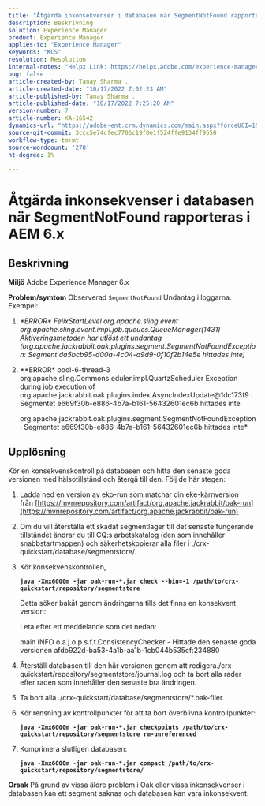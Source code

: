 ```yaml
---
title: "Åtgärda inkonsekvenser i databasen när SegmentNotFound rapporteras i AEM 6.x"
description: Beskrivning
solution: Experience Manager
product: Experience Manager
applies-to: "Experience Manager"
keywords: "KCS"
resolution: Resolution
internal-notes: "Helpx Link: https://helpx.adobe.com/experience-manager/kb/fix-inconsistencies-in-the-repository-when-segmentnotfound-issue.html"
bug: false
article-created-by: Tanay Sharma .
article-created-date: "10/17/2022 7:02:23 AM"
article-published-by: Tanay Sharma .
article-published-date: "10/17/2022 7:25:20 AM"
version-number: 7
article-number: KA-16542
dynamics-url: "https://adobe-ent.crm.dynamics.com/main.aspx?forceUCI=1&pagetype=entityrecord&etn=knowledgearticle&id=fd6f3fa4-e94d-ed11-bba2-0022480868ff"
source-git-commit: 3ccc5e74cfec7706c19f0e1f524ffe9134ff9550
workflow-type: tm+mt
source-wordcount: '278'
ht-degree: 1%

---
```


# Åtgärda inkonsekvenser i databasen när SegmentNotFound rapporteras i AEM 6.x

## Beskrivning

<b>Miljö</b>
Adobe Experience Manager 6.x


<b>Problem/symtom</b>
Observerad `SegmentNotFound` Undantag i loggarna. Exempel:

1. *\*ERROR\* FelixStartLevel org.apache.sling.event org.apache.sling.event.impl.job.queues.QueueManager(1431) Aktiveringsmetoden har utlöst ett undantag (org.apache.jackrabbit.oak.plugins.segment.SegmentNotFoundException: Segment da5bcb95-d00a-4c04-a9d9-0f10f2b14e5e hittades inte)*
2. *\*ERROR\* pool-6-thread-3 org.apache.sling.Commons.eduler.impl.QuartzScheduler Exception during job execution of org.apache.jackrabbit.oak.plugins.index.AsyncIndexUpdate@1dc173f9 : Segmentet e669f30b-e886-4b7a-b161-56432601ec6b hittades inte

   org.apache.jackrabbit.oak.plugins.segment.SegmentNotFoundException: Segmentet e669f30b-e886-4b7a-b161-56432601ec6b hittades inte*



## Upplösning


Kör en konsekvenskontroll på databasen och hitta den senaste goda versionen med hälsotillstånd och återgå till den. Följ de här stegen:

1. Ladda ned en version av eko-run som matchar din eke-kärnversion från [https://mvnrepository.com/artifact/org.apache.jackrabbit/oak-run](https://mvnrepository.com/artifact/org.apache.jackrabbit/oak-run)
2. Om du vill återställa ett skadat segmentlager till det senaste fungerande tillståndet ändrar du till CQ:s arbetskatalog (den som innehåller snabbstartmappen) och säkerhetskopierar alla filer i ./crx-quickstart/database/segmentstore/.
3. Kör konsekvenskontrollen,

   <b>`java -Xmx6000m -jar oak-run-*.jar check --bin=-1 /path/to/crx-quickstart/repository/segmentstore`</b>



   Detta söker bakåt genom ändringarna tills det finns en konsekvent version:



   Leta efter ett meddelande som det nedan:

   main INFO o.a.j.o.p.s.f.t.ConsistencyChecker - Hittade den senaste goda versionen afdb922d-ba53-4a1b-aa1b-1cb044b535cf:234880


4. Återställ databasen till den här versionen genom att redigera./crx-quickstart/repository/segmentstore/journal.log och ta bort alla rader efter raden som innehåller den senaste bra ändringen.
5. Ta bort alla ./crx-quickstart/database/segmentstore/\*.bak-filer.
6. Kör rensning av kontrollpunkter för att ta bort överblivna kontrollpunkter:

   <b>`java -Xmx6000m -jar oak-run-*.jar checkpoints /path/to/crx-quickstart/repository/segmentstore rm-unreferenced`</b>


7. Komprimera slutligen databasen:

   <b>`java -Xmx6000m -jar oak-run-*.jar compact /path/to/crx-quickstart/repository/segmentstore/`</b>



<b>Orsak</b>
På grund av vissa äldre problem i Oak eller vissa inkonsekvenser i databasen kan ett segment saknas och databasen kan vara inkonsekvent.
